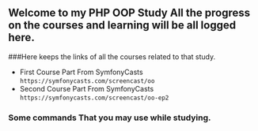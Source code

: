 ## Welcome to my PHP OOP Study All the progress on the courses and learning will be all logged here.

###Here keeps the links of all the courses related to that study.

* First Course Part From SymfonyCasts `https://symfonycasts.com/screencast/oo`
* Second Course Part From SymfonyCasts `https://symfonycasts.com/screencast/oo-ep2`

### Some commands That you may use while studying. 
```

```

